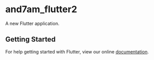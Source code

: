 # and7am_flutter2

A new Flutter application.

## Getting Started

For help getting started with Flutter, view our online
[documentation](https://flutter.io/).
